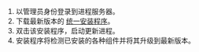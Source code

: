 1. 以管理员身份登录到进程服务器。
2. 下载最新版本的 [统一安装程序](http://aka.ms/unifiedinstaller)。
3. 双击该安装程序，启动更新进程。
4. 安装程序将检测已安装的各种组件并将其升级到最新版本。